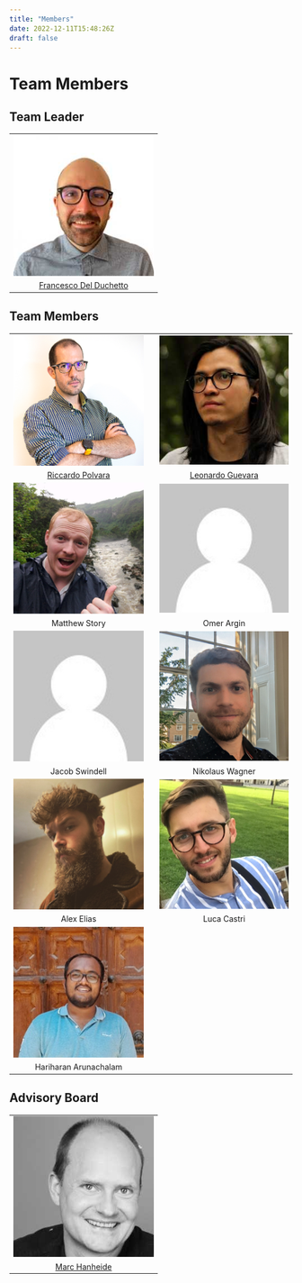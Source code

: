 ```yaml
---
title: "Members"
date: 2022-12-11T15:48:26Z
draft: false 
---
```

# Team Members

## Team Leader 
|  |
| :----: |
![](/francesco.jpeg)|
| [Francesco Del Duchetto](https://staff.lincoln.ac.uk/9033283c-a405-472e-886a-a4799bf19b1b) | 

## Team Members
|  | | |
| :----: | :----: | :----: |
|![](/riccardo.png)| |![](/leonardo.jpeg)|
| [Riccardo Polvara](https://staff.lincoln.ac.uk/f65aae87-dc86-4c92-b0ea-ab120ee3a540) | | [Leonardo Guevara](https://staff.lincoln.ac.uk/a304664e-6445-4f1e-b8ad-74fa88abc715) |
|![](/matt.png)| |![](/default250.jpg)|
| Matthew Story | | Omer Argin |
|![](/default250.jpg)| |![](/niko.jpg)|
| Jacob Swindell | |Nikolaus Wagner |
|![](/alex.png)| |![](/luca.png)|
| Alex Elias | |Luca Castri |
|![](/hariharan.jpg)| | |
| Hariharan Arunachalam | | |


## Advisory Board 
| |
| :----: |
![](/marc.jpeg)|
| [Marc Hanheide](https://staff.lincoln.ac.uk/9784d77a-95ab-4b79-b2b7-fec86960cadb)| 

